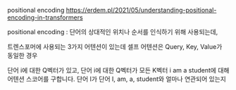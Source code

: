 positional encoding
https://erdem.pl/2021/05/understanding-positional-encoding-in-transformers

positional encoding : 단어의 상대적인 위치나 순서를 인식하기 위해 사용되는데, 


트렌스포머에 사용되는 3가지 어텐션이 있는데
셀프 어텐션은 Query, Key, Value가 동일한 경우


단어 i에 대한 Q벡터가 있고, 단어 i에 대한 Q벡터가 모든 K벡터 i am a student에 대해 어텐션 스코어를 구합니다. 단어 I가 단어 I, am, a, student와 얼마나 연관되어 있는지 